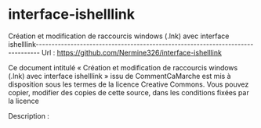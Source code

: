 # interface-ishelllink
Création et modification de raccourcis windows (.lnk) avec interface ishelllink-------------------------------------------------------------------------------
Url     : https://github.com/Nermine326/interface-ishelllink

Ce document intitulé « Création et modification de raccourcis windows (.lnk) avec interface ishelllink » issu de CommentCaMarche
est mis à disposition sous les termes de
la licence Creative Commons. Vous pouvez copier, modifier des copies de cette
source, dans les conditions fixées par la licence

Description :

